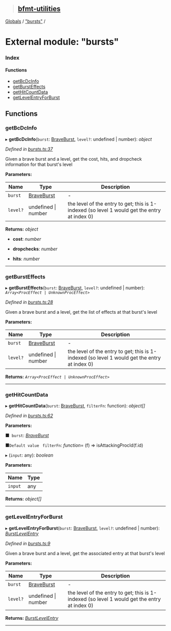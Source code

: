 > ## [bfmt-utilities](../README.md)

[Globals](../globals.md) / ["bursts"](_bursts_.md) /

# External module: "bursts"

### Index

#### Functions

* [getBcDcInfo](_bursts_.md#getbcdcinfo)
* [getBurstEffects](_bursts_.md#getbursteffects)
* [getHitCountData](_bursts_.md#gethitcountdata)
* [getLevelEntryForBurst](_bursts_.md#getlevelentryforburst)

## Functions

###  getBcDcInfo

▸ **getBcDcInfo**(`burst`: [BraveBurst](_datamine_types_d_.md#braveburst), `level?`: undefined | number): *object*

*Defined in [bursts.ts:37](https://github.com/BluuArc/bfmt-utilities/blob/2fa5d16/src/bursts.ts#L37)*

Given a brave burst and a level, get the cost, hits, and dropcheck information for that burst's level

**Parameters:**

Name | Type | Description |
------ | ------ | ------ |
`burst` | [BraveBurst](_datamine_types_d_.md#braveburst) | - |
`level?` | undefined \| number | the level of the entry to get; this is 1-indexed (so level 1 would get the entry at index 0)  |

**Returns:** *object*

* **cost**: *number*

* **dropchecks**: *number*

* **hits**: *number*

___

###  getBurstEffects

▸ **getBurstEffects**(`burst`: [BraveBurst](_datamine_types_d_.md#braveburst), `level?`: undefined | number): *`Array<ProcEffect | UnknownProcEffect>`*

*Defined in [bursts.ts:28](https://github.com/BluuArc/bfmt-utilities/blob/2fa5d16/src/bursts.ts#L28)*

Given a brave burst and a level, get the list of effects at that burst's level

**Parameters:**

Name | Type | Description |
------ | ------ | ------ |
`burst` | [BraveBurst](_datamine_types_d_.md#braveburst) | - |
`level?` | undefined \| number | the level of the entry to get; this is 1-indexed (so level 1 would get the entry at index 0)  |

**Returns:** *`Array<ProcEffect | UnknownProcEffect>`*

___

###  getHitCountData

▸ **getHitCountData**(`burst`: [BraveBurst](_datamine_types_d_.md#braveburst), `filterFn`: function): *object[]*

*Defined in [bursts.ts:62](https://github.com/BluuArc/bfmt-utilities/blob/2fa5d16/src/bursts.ts#L62)*

**Parameters:**

■` burst`: *[BraveBurst](_datamine_types_d_.md#braveburst)*

■`Default value` ` filterFn`: *function*=  (f) => isAttackingProcId(f.id)

▸ (`input`: any): *boolean*

**Parameters:**

Name | Type |
------ | ------ |
`input` | any |

**Returns:** *object[]*

___

###  getLevelEntryForBurst

▸ **getLevelEntryForBurst**(`burst`: [BraveBurst](_datamine_types_d_.md#braveburst), `level?`: undefined | number): *[BurstLevelEntry](_datamine_types_d_.md#burstlevelentry)*

*Defined in [bursts.ts:9](https://github.com/BluuArc/bfmt-utilities/blob/2fa5d16/src/bursts.ts#L9)*

Given a brave burst and a level, get the associated entry at that burst's level

**Parameters:**

Name | Type | Description |
------ | ------ | ------ |
`burst` | [BraveBurst](_datamine_types_d_.md#braveburst) | - |
`level?` | undefined \| number | the level of the entry to get; this is 1-indexed (so level 1 would get the entry at index 0)  |

**Returns:** *[BurstLevelEntry](_datamine_types_d_.md#burstlevelentry)*

___